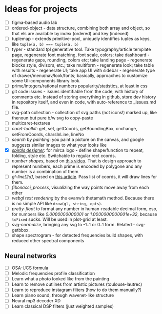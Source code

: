 # Ideas for projects

* [ ] figma-based audio lab
* [ ] ordered-object - data structure, combining both array and object, so that els are available by index (ordered) and key (indexed)
* [ ] tuplemap - extends primitive-pool, uniquely identifies tuples as keys, like `tuple(a, b) === tuple(a, b)`
* [ ] typer - standard tpl generative tool. Take typography/article template page, regenerate font matching, font scale, colors; take dashboard - regenerate gaps, rounding, colors etc; take landing page - regenerate blocks style, divisors, etc.; take multiform - regenerate look; take table with results - regenerate UI; take app UI with sidebar - regenerate type of drawer/menu/nav/look/fonts; basically, approaches to customize some UI-components library look.
* [ ] prime/integers/rational numbers popularity/statistics, at least in css
* [ ] git code issues - issues identifiable from the code, with history of comments etc. Instead of storing everything in github, store dev history in repository itself, and even in code, with auto-reference to _issues.md file.
* [ ] svg-path collection - collection of svg paths (not icons!) marked up, like thenoun but pure b/w svg to copy-paste
* [ ] multicaret-textarea
* [ ] _caret-toolkit_: get, set, getCoords, getBoundingBox, onchange, setFromCoords, charsInLine, lineNo
* [ ] _search by painting_: you paint a picture on the canvas, and google suggests similar images to what your looks like
* [x] [_spirals designer_](https://mircamtl.github.io/logo): for mirca logo - define shape/function to repeat, folding, style etc. Switchable to regular rect coords.
* [ ] _number shapes_, based on [this video](https://www.youtube.com/watch?v=hP-DZMmQBng). That is design approach to represent numbers, each prime is encoded by polygone and any number is a combination of them.
* [ ] _gl-line[2d]_, based on [this article](https://www.mapbox.com/blog/drawing-antialiased-lines/). Pass list of coords, it will draw lines for them.
* [ ] _fibonacci_process_, visualizing the way points move away from each other
* [ ] _webgl text rendering_ by the evanw’s thetamath method. Because there is no simple API like `draw(gl, string, opts)`.
* [ ] _pretty-float_ to format any number in human-readable decimal form, esp, for numbers like _0.0000000000001_ or _1.0000000000001e+32_, because `toFixed` sucks. Will be used in plot-grid at least.
* [ ] _svg-normalize_, bringing any svg to -1..1 or 0..1 form. Related - svg-getbbox.
* [ ] shape spectrogram - for detected frequencies build shapes, with reduced other spectral components

## Neural networks

* [ ] OSA-UCS formula
* [ ] Melodic frequencies profile classification
* [ ] Learn what a photo looked like from the painting
* [ ] Learn to remove outlines from artistic pictures (toulouse-lautrec)
* [ ] Learn to reproduce instagram filters (how to do them manually?)
* [ ] Learn piano sound, through wavenet-like structure
* [ ] Neural mp3 decoder XD
* [ ] Learn classical DSP filters (just weighted samples)
